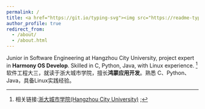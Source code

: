 ```yaml
---
permalink: /
title: <a href="https://git.io/typing-svg"><img src="https://readme-typing-svg.demolab.com?font=Great+Vibes&size=40&pause=1000&repeat=false&color=B711C8&vCenter=true&random=true&width=800&height=100&lines=Hi%2C+I'm+Lingguang+Qin" alt="Typing SVG" /></a>
author_profile: true
redirect_from: 
  - /about/
  - /about.html
---
```


Junior in Software Engineering at Hangzhou City University, project expert in **Harmony OS Develop**. Skilled in C, Python, Java, with Linux experience. [^1]<br>软件工程大三，就读于浙大城市学院，擅长**鸿蒙应用开发**。熟悉 C、Python、Java，具备Linux实践经验。





[^1]: 相关链接:[浙大城市学院(Hangzhou City University)](http://www.hzcu.edu.cn/) ;